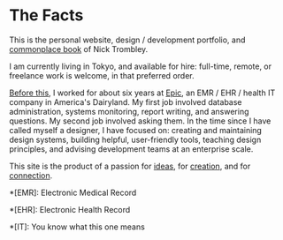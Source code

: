# The Facts

This is the personal website,
design / development portfolio,
and [commonplace book](https://en.wikipedia.org/wiki/Commonplace_book) of Nick Trombley.

I am currently living in Tokyo,
and available for hire:
full-time, remote, or freelance work is welcome,
in that preferred order.

<a href="/files/trombley_resume_2019.pdf" target="_blank">Before this</a>, I worked for about six years at <a href="https://www.epic.com" target="_blank">Epic</a>,
an EMR / EHR / health IT company in America's Dairyland.
My first job involved database administration,
systems monitoring,
report writing,
and answering questions.
My second job involved asking them.
In the time since I have called myself a designer,
I have focused on:
creating and maintaining design systems,
building helpful, user-friendly tools,
teaching design principles,
and advising development teams
at an enterprise scale.

This site is the product of a passion
for [ideas](/commonplace/spaces/thinking),
for [creation](/commonplace/spaces/creativity),
and for [connection](/commonplace/spaces/love).

*[EMR]: Electronic Medical Record

*[EHR]: Electronic Health Record

*[IT]: You know what this one means
